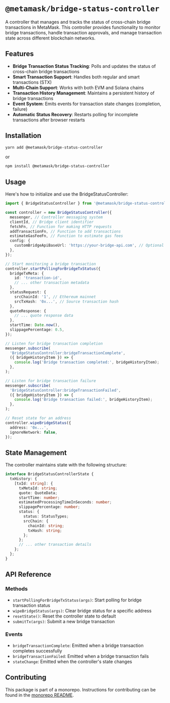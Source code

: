 # `@metamask/bridge-status-controller`

A controller that manages and tracks the status of cross-chain bridge transactions in MetaMask. This controller provides functionality to monitor bridge transactions, handle transaction approvals, and manage transaction state across different blockchain networks.

## Features

- **Bridge Transaction Status Tracking**: Polls and updates the status of cross-chain bridge transactions
- **Smart Transaction Support**: Handles both regular and smart transactions (STX)
- **Multi-Chain Support**: Works with both EVM and Solana chains
- **Transaction History Management**: Maintains a persistent history of bridge transactions
- **Event System**: Emits events for transaction state changes (completion, failure)
- **Automatic Status Recovery**: Restarts polling for incomplete transactions after browser restarts

## Installation

```bash
yarn add @metamask/bridge-status-controller
```

or

```bash
npm install @metamask/bridge-status-controller
```

## Usage

Here's how to initialize and use the BridgeStatusController:

```typescript
import { BridgeStatusController } from '@metamask/bridge-status-controller';

const controller = new BridgeStatusController({
  messenger, // Controller messaging system
  clientId, // Bridge client identifier
  fetchFn, // Function for making HTTP requests
  addTransactionFn, // Function to add transactions
  estimateGasFeeFn, // Function to estimate gas fees
  config: {
    customBridgeApiBaseUrl: 'https://your-bridge-api.com', // Optional
  },
});

// Start monitoring a bridge transaction
controller.startPollingForBridgeTxStatus({
  bridgeTxMeta: {
    id: 'transaction-id',
    // ... other transaction metadata
  },
  statusRequest: {
    srcChainId: '1', // Ethereum mainnet
    srcTxHash: '0x...', // Source transaction hash
  },
  quoteResponse: {
    // ... quote response data
  },
  startTime: Date.now(),
  slippagePercentage: 0.5,
});

// Listen for bridge transaction completion
messenger.subscribe(
  'BridgeStatusController:bridgeTransactionComplete',
  ({ bridgeHistoryItem }) => {
    console.log('Bridge transaction completed:', bridgeHistoryItem);
  },
);

// Listen for bridge transaction failure
messenger.subscribe(
  'BridgeStatusController:bridgeTransactionFailed',
  ({ bridgeHistoryItem }) => {
    console.log('Bridge transaction failed:', bridgeHistoryItem);
  },
);

// Reset state for an address
controller.wipeBridgeStatus({
  address: '0x...',
  ignoreNetwork: false,
});
```

## State Management

The controller maintains state with the following structure:

```typescript
interface BridgeStatusControllerState {
  txHistory: {
    [txId: string]: {
      txMetaId: string;
      quote: QuoteData;
      startTime: number;
      estimatedProcessingTimeInSeconds: number;
      slippagePercentage: number;
      status: {
        status: StatusTypes;
        srcChain: {
          chainId: string;
          txHash: string;
        };
      };
      // ... other transaction details
    };
  };
}
```

## API Reference

### Methods

- `startPollingForBridgeTxStatus(args)`: Start polling for bridge transaction status
- `wipeBridgeStatus(args)`: Clear bridge status for a specific address
- `resetState()`: Reset the controller state to default
- `submitTx(args)`: Submit a new bridge transaction

### Events

- `bridgeTransactionComplete`: Emitted when a bridge transaction completes successfully
- `bridgeTransactionFailed`: Emitted when a bridge transaction fails
- `stateChange`: Emitted when the controller's state changes

## Contributing

This package is part of a monorepo. Instructions for contributing can be found in the [monorepo README](https://github.com/MetaMask/core#readme).
